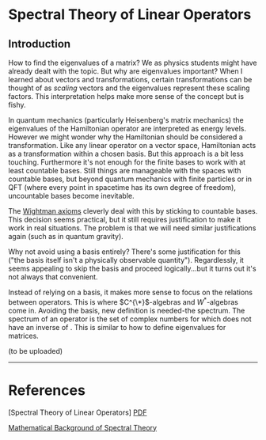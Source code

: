 # Spectral Theory of Linear Operators

## Introduction

How to find the eigenvalues of a matrix? We as physics students might have already dealt with the topic. But why are eigenvalues important? When I learned about vectors and transformations, certain transformations can be thought of as *scaling* vectors and the eigenvalues represent these scaling factors. This interpretation helps make more sense of the concept but is fishy.

In quantum mechanics (particularly Heisenberg's matrix mechanics) the eigenvalues of the Hamiltonian operator are interpreted as energy levels. However we might wonder why the Hamiltonian should be considered a transformation. Like any linear operator on a vector space, Hamiltonian acts as a transformation within a chosen basis. But this approach is a bit less touching. Furthermore it's not enough for the finite bases to work with at least countable bases. Still things are manageable with the spaces with countable bases, but beyond quantum mechanics with finite particles or in QFT (where every point in spacetime has its own degree of freedom), uncountable bases become inevitable. 

The [Wightman axioms](https://en.wikipedia.org/wiki/Wightman_axioms) cleverly deal with this by sticking to countable bases. This decision seems practical, but it still requires justification to make it work in real situations. The problem is that we will need similar justifications again (such as in quantum gravity).

Why not avoid using a basis entirely? There's some justification for this ("the basis itself isn't a physically observable quantity"). Regardlessly, it seems appealing to skip the basis and proceed logically...but it turns out it's not always that convenient.

Instead of relying on a basis, it makes more sense to focus on the relations between operators. This is where $C^{\*}$-algebras and $W^{*}$-algebras come in. Avoiding the basis, new definition is needed-the spectrum. The spectrum of an operator is the set of complex numbers for which does not have an inverse of . This is similar to how to define eigenvalues for matrices.

(to be uploaded)


---
# References
[Spectral Theory of Linear Operators] [PDF](./Spectral_Theory.pdf)

[Mathematical Background of Spectral Theory](https://en.wikipedia.org/wiki/Spectral_theory)